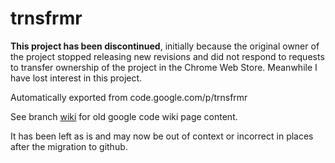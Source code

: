 # trnsfrmr

__This project has been discontinued__, initially because the original owner of the project stopped releasing new revisions and did not respond to requests to transfer ownership of the project in the Chrome Web Store. Meanwhile I have lost interest in this project.

Automatically exported from code.google.com/p/trnsfrmr

See branch [wiki](../../tree/wiki) for old google code wiki page content.

It has been left as is and may now be out of context or incorrect in places after the migration to github.
